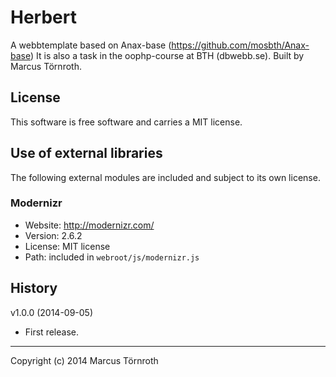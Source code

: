 Herbert
=======

A webbtemplate based on Anax-base (https://github.com/mosbth/Anax-base)
It is also a task in the oophp-course at BTH (dbwebb.se).
Built by Marcus Törnroth.


License 
------------------

This software is free software and carries a MIT license.


Use of external libraries
-----------------------------------

The following external modules are included and subject to its own license.


### Modernizr
* Website: http://modernizr.com/
* Version: 2.6.2
* License: MIT license 
* Path: included in `webroot/js/modernizr.js`


History
-----------------------------------

v1.0.0 (2014-09-05)
* First release.


----------------------------------
Copyright (c) 2014 Marcus Törnroth